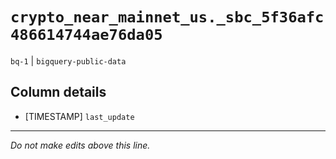 # `crypto_near_mainnet_us._sbc_5f36afc486614744ae76da05`
`bq-1` | `bigquery-public-data`

## Column details
* [TIMESTAMP] `last_update`

-------------------------------------------------------------------------------
*Do not make edits above this line.*
